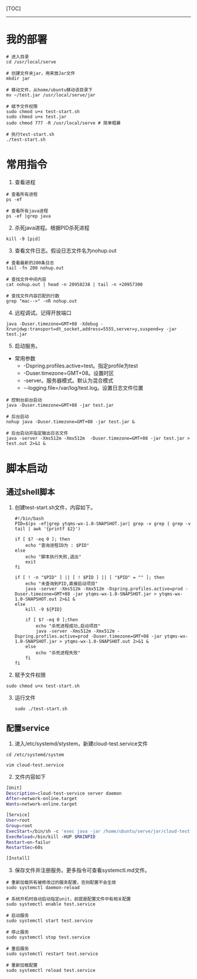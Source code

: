 [TOC]

---

# 我的部署

```shell
# 进入目录
cd /usr/local/serve

# 创建文件夹jar，用来放Jar文件
mkdir jar

# 移动文件，从home/ubuntu移动该目录下
mv ~/test.jar /usr/local/serve/jar

# 赋予文件权限
sudo chmod u+x test-start.sh 
sudo chmod u+x test.jar
sudo chmod 777 -R /usr/local/serve # 简单粗暴

# 执行test-start.sh
./test-start.sh
```

# 常用指令

1. 查看进程

```shell
# 查看所有进程
ps -ef 

# 查看所有java进程
ps -ef |grep java
```

2. 杀死java进程。根据PID杀死进程

```shell
kill -9 [pid]
```

3. 查看文件日志。假设日志文件名为nohup.out

```shell
# 查看最新的200条日志
tail -fn 200 nohup.out

# 查找文件中间内容
cat nohup.out | head -n 20958238 | tail -n +20957300

# 查找文件内容匹配的行数
grep "mac-->" -nR nohup.out
```

4. 远程调试。记得开放端口

```shell
java -Duser.timezone=GMT+08 -Xdebug -Xrunjdwp:transport=dt_socket,address=5555,server=y,suspend=y -jar test.jar
```

5. 启动服务。
- 常用参数
  - -Dspring.profiles.active=test。指定profile为test
  - -Duser.timezone=GMT+08。设置时区
  - -server。服务器模式。默认为混合模式
  - --logging.file=/var/log/test.log。设置日志文件位置

```shell
# 控制台前台启动
java -Duser.timezone=GMT+08 -jar test.jar

# 后台启动
nohup java -Duser.timezone=GMT+08 -jar test.jar &

# 后台启动并指定输出日志文件
java -server -Xms512m -Xmx512m  -Duser.timezone=GMT+08 -jar test.jar > test.out 2>&1 &
```

# 脚本启动

## 通过shell脚本

1. 创建test-start.sh文件，内容如下。
   
   ```shell
   #!/bin/bash
   PID=$(ps -ef|grep ytqms-wx-1.0-SNAPSHOT.jar| grep -v grep | grep -v tail | awk '{printf $2}')
   
   if [ $? -eq 0 ]; then
       echo "查询进程ID为 : $PID"
   else
       echo "脚本执行失败,退出"
       exit
   fi
   
   if [ ! -n "$PID" ] || [ ! $PID ] || [ "$PID" = "" ]; then
       echo "未查询到PID,直接启动项目"
       java -server -Xms512m -Xmx512m -Dspring.profiles.active=prod -Duser.timezone=GMT+08 -jar ytqms-wx-1.0-SNAPSHOT.jar > ytqms-wx-1.0-SNAPSHOT.out 2>&1 &
   else
       kill -9 ${PID}
   
       if [ $? -eq 0 ];then
           echo "杀死进程成功,启动项目"
           java -server -Xms512m -Xmx512m -Dspring.profiles.active=prod -Duser.timezone=GMT+08 -jar ytqms-wx-1.0-SNAPSHOT.jar > ytqms-wx-1.0-SNAPSHOT.out 2>&1 &
       else
           echo "杀死进程失败"
       fi
   fi
   ```

2. 赋予文件权限

```shell
sudo chmod u+x test-start.sh
```

3. 运行文件
   
   ```shell
   sudo ./test-start.sh
   ```

## 配置service

1. 进入/etc/systemd/stystem，新建cloud-test.service文件

```shell
cd /etc/systemd/system

vim cloud-test.service
```

2. 文件内容如下

```sh
[Unit]
Description=cloud-test-service server daemon
After=network-online.target
Wants=network-online.target

[Service]
User=root
Group=root
ExecStart=/bin/sh -c 'exec java -jar /home/ubuntu/serve/jar/cloud-test.jar --logging.file=/var/log/cloud-test.log'
ExecReload=/bin/kill -HUP $MAINPID
Restart=on-failur
RestartSec=60s

[Install]
```

3. 保存文件并注册服务。更多指令可查看systemctl.md文件。

```shell
# 重新加载所有被修改过的服务配置，否则配置不会生效
sudo systemctl daemon-reload

# 系统开机时自动启动指定unit，前提是配置文件中有相关配置
sudo systemctl enable test.service

# 启动服务
sudo systemctl start test.service

# 停止服务
sudo systemctl stop test.service

# 重启服务
sudo systemctl restart test.service

# 重新加载配置
sudo systemctl reload test.service
```
